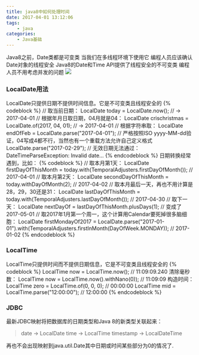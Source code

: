 ```yaml
---
title: java8中如何处理时间
date: 2017-04-01 13:12:06
tags: 
	- java
categories:
	- Java基础
---
```


Java8之前，Date类都是可变类
当我们在多线程环境下使用它
编程人员应该确认Date对象的线程安全
Java8的Date和Time API提供了线程安全的不可变类
编程人员不用考虑并发的问题
![](/img/articleImg/time2.jpg)
<!--more-->

### LocalDate用法
LocalDate只提供日期不提供时间信息。它是不可变类且线程安全的
{% codeblock %}
// 取当前日期：
LocalDate today = LocalDate.now(); // -> 2017-04-01
// 根据年月日取日期，04月就是04：
LocalDate crischristmas = LocalDate.of(2017, 04, 01); // -> 2017-04-01
// 根据字符串取：
LocalDate endOfFeb = LocalDate.parse("2017-04-01"); 
// 严格按照ISO yyyy-MM-dd验证，04写成4都不行，当然也有一个重载方法允许自己定义格式
LocalDate.parse("2017-02-29"); // 无效日期无法通过：DateTimeParseException: Invalid date...
{% endcodeblock %}
日期转换经常遇到，比如：
{% codeblock %}
// 取本月第1天：
LocalDate firstDayOfThisMonth = today.with(TemporalAdjusters.firstDayOfMonth()); // 2017-04-01
// 取本月第2天：
LocalDate secondDayOfThisMonth = today.withDayOfMonth(2); // 2017-04-02
// 取本月最后一天，再也不用计算是28，29，30还是31：
LocalDate lastDayOfThisMonth = today.with(TemporalAdjusters.lastDayOfMonth()); // 2017-04-30
// 取下一天：
LocalDate nextDayOf = lastDayOfThisMonth.plusDays(1); // 变成了2017-05-01
// 取2017年1月第一个周一，这个计算用Calendar要死掉很多脑细胞：
LocalDate firstMondayOf2017 = LocalDate.parse("2017-01-01").with(TemporalAdjusters.firstInMonth(DayOfWeek.MONDAY)); // 2017-01-02
{% endcodeblock %}
### LocalTime
LocalTime只提供时间而不提供日期信息，它是不可变类且线程安全的
{% codeblock %}
LocalTime now = LocalTime.now(); // 11:09:09.240
清除毫秒数：
LocalTime now = LocalTime.now().withNano(0)); // 11:09:09
构造时间：
LocalTime zero = LocalTime.of(0, 0, 0); // 00:00:00
LocalTime mid = LocalTime.parse("12:00:00"); // 12:00:00
{% endcodeblock %}
### JDBC

最新JDBC映射将把数据库的日期类型和Java 8的新类型关联起来：
>date -> LocalDate
time -> LocalTime
timestamp -> LocalDateTime

再也不会出现映射到java.util.Date其中日期或时间某些部分为0的情况了.
